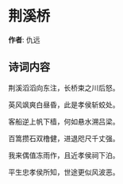 # 荆溪桥

**作者**: 仇远

## 诗词内容

荆溪滔滔向东注，长桥束之川后怒。

英风飒爽白昼昏，此是孝侯斩蛟处。

客船逆上帆下樯，何如悬水溯吕梁。

百篙攒石双橹健，进退咫尺千丈强。

我来偶值冻雨作，且近孝侯祠下泊。

平生忠孝侯所知，世途更似风波恶。

